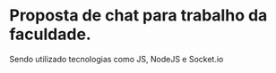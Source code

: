# Proposta de chat para trabalho da faculdade.

Sendo utilizado tecnologias como JS, NodeJS e Socket.io
